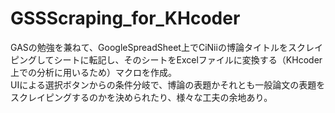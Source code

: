 # GSSScraping_for_KHcoder
GASの勉強を兼ねて、GoogleSpreadSheet上でCiNiiの博論タイトルをスクレイピングしてシートに転記し、そのシートをExcelファイルに変換する（KHcoder上での分析に用いるため）マクロを作成。  
UIによる選択ボタンからの条件分岐で、博論の表題かそれとも一般論文の表題をスクレイピングするのかを決められたり、様々な工夫の余地あり。

